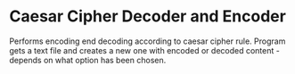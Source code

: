 # Caesar Cipher Decoder and Encoder

Performs encoding end decoding according to caesar cipher rule. Program gets a text file and creates a new one with encoded or decoded content - depends on what option has been chosen. 
